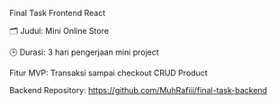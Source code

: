 Final Task Frontend React

 🗂️ Judul:
Mini Online Store

🕒 Durasi:
3 hari pengerjaan mini project

Fitur MVP:
Transaksi sampai checkout
CRUD Product

Backend Repository: https://github.com/MuhRafiii/final-task-backend
